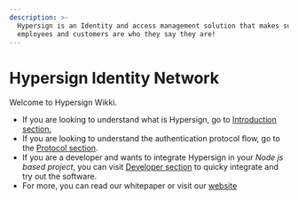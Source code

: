 ```yaml
---
description: >-
  Hypersign is an Identity and access management solution that makes sure your
  employees and customers are who they say they are!
---
```


# Hypersign Identity Network

Welcome to Hypersign Wikki.

* If you are looking to understand what is Hypersign, go to [Introduction section.](gen/intro/)
* If you are looking to understand the authentication protocol flow, go to the [Protocol section](broken-reference).
* If you are a developer and wants to integrate Hypersign in your _Node js based project_, you can visit [Developer section](broken-reference) to quicky integrate and try out the software.
* For more, you can read our whitepaper or visit our [website](https://hypersign.id)
